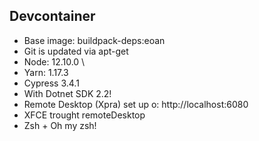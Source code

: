 ## Devcontainer

- Base image: buildpack-deps:eoan
- Git is updated via apt-get
- Node: 12.10.0 \
- Yarn: 1.17.3
- Cypress 3.4.1
- With Dotnet SDK 2.2!
- Remote Desktop (Xpra) set up o: http://localhost:6080
- XFCE trought remoteDesktop
- Zsh + Oh my zsh!
